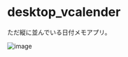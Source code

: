 # desktop_vcalender
ただ縦に並んでいる日付メモアプリ。

![image](https://github.com/emptybraces/desktop_vcalender/assets/1441835/f9f9f78d-d8a9-45f6-a34b-3963fd16927a)
